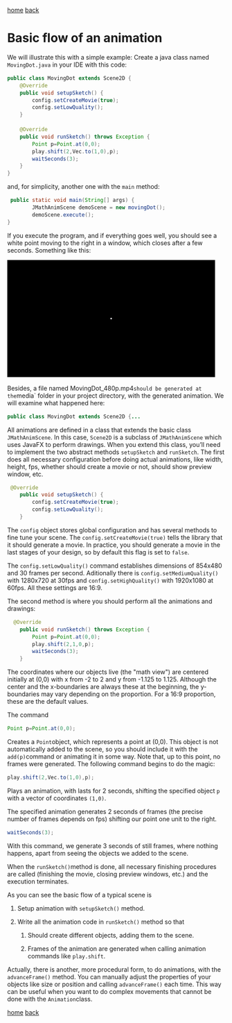 [home](https://davidgutierrezrubio.github.io/jmathanim/) [back](../index.html)

# Basic flow of an animation


We will illustrate this with a simple example: Create a java class named  `MovingDot.java` in your IDE with this code:

``` java
public class MovingDot extends Scene2D {
    @Override
    public void setupSketch() {
        config.setCreateMovie(true);
        config.setLowQuality();
    }

    @Override
    public void runSketch() throws Exception {
        Point p=Point.at(0,0);
        play.shift(2,Vec.to(1,0),p);
        waitSeconds(3);
    }
}
```

and, for simplicity, another one with the `main` method:

``` java
 public static void main(String[] args) {
        JMathAnimScene demoScene = new movingDot();
        demoScene.execute();
}
```

If you execute the program, and if everything goes well, you should see a white point moving to the right in a window, which closes after a few seconds. Something like this:

![movingDot](movingDot.gif)

Besides, a file named MovingDot_480p.mp4` should be generated at the `media` folder in your project directory, with the generated animation. We will examine what happened here:

``` java
public class MovingDot extends Scene2D {...
```

All animations are defined in a class that extends the basic class `JMathAnimScene`. In this case, `Scene2D` is a subclass of `JMathAnimScene` which uses JavaFX to perform drawings. When you extend this class, you’ll need to implement the two abstract methods `setupSketch` and `runSketch`. The first does all necessary configuration before doing actual animations, like width, height, fps, whether should create a movie or not, should show preview window, etc.

``` java
 @Override
    public void setupSketch() {
        config.setCreateMovie(true);
        config.setLowQuality();
    }
```

The `config` object stores global configuration and has several methods to fine tune your scene. The `config.setCreateMovie(true)` tells the library that it should generate a movie. In practice, you should generate a movie in the last stages of your design, so by default this flag is set to `false`.

The `config.setLowQuality()` command establishes dimensions of 854x480 and 30 frames per second. Aditionally there is `config.setMediumQuality()` with 1280x720 at 30fps and `config.setHighQuality()` with 1920x1080 at 60fps. All these settings are 16:9.

The second method is where you should perform all the animations and drawings:

``` java
  @Override
    public void runSketch() throws Exception {
        Point p=Point.at(0,0);
        play.shift(2,1,0,p);
        waitSeconds(3);
    }
```

The coordinates where our objects live (the "math view") are centered initially at (0,0) with x from -2 to 2 and y from -1.125 to 1.125. Although the center and the x-boundaries are always these at the beginning, the y-boundaries may vary depending on the proportion. For a 16:9 proportion, these are the default values. 

The command

``` java
Point p=Point.at(0,0);
```

Creates a `Point`object, which represents a point at (0,0).  This object is not automatically added to the scene, so you should include it with the `add(p)`command or animating it in some way. Note that, up to this point, no frames were generated. The following command begins to do the magic:

``` java
play.shift(2,Vec.to(1,0),p);
```

Plays an animation, with lasts for 2 seconds, shifting the specified object `p` with a vector of coordinates `(1,0)`.

The specified animation generates 2 seconds of frames (the precise number of frames depends on fps) shifting our point one unit to the right.

``` java
waitSeconds(3);
```

With this command, we generate 3 seconds of still frames, where nothing happens, apart from seeing the objects we added to the scene.

When the `runSketch()`method is done, all necessary finishing procedures are called (finishing the movie, closing preview windows, etc.) and the execution terminates.

As you can see the basic flow of a typical scene is

1.  Setup animation with `setupSketch()` method.

2.  Write all the animation code in `runSketch()` method so that

    1.  Should create different objects, adding them to the scene.

    2.  Frames of the animation are generated when calling animation
        commands like `play.shift`.

Actually, there is another, more procedural form, to do animations, with the `advanceFrame()` method. You can manually adjust the properties of your objects like size or position and calling `advanceFrame()` each time. This way can be useful when you want to do complex movements that cannot be done with the `Animation`class.

[home](https://davidgutierrezrubio.github.io/jmathanim/) [back](../index.html)